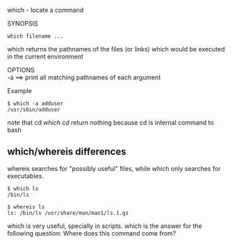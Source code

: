 which - locate a command


SYNOPSIS
```
which filename ...
```

which returns the pathnames of the files (or links) which would be executed in the current environment


OPTIONS<br>
-a  ==>   print all matching pathnames of each argument

Example
```
$ which -a adduser
/usr/sbin/adduser
```

note that cd *which cd* return nothing because cd is internal command to bash

## which/whereis differences 
whereis searches for "possibly useful" files, while which only searches for executables.

```
$ which ls
/bin/ls

$ whereis ls
ls: /bin/ls /usr/share/man/man1/ls.1.gz
```

which is very useful, specially in scripts. which is the answer for the following question: Where does this command come from?

